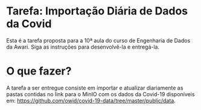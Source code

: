 # Tarefa: Importação Diária de Dados da Covid
Esta é a tarefa proposta para a 10ª aula do curso de Engenharia de Dados da Awari. Siga as instruções para desenvolvê-la e entregá-la.

# O que fazer?
A tarefa a ser entregue consiste em importar e atualizar diariamente as pastas contidas no link para o MinIO com os dados da Covid-19 disponíveis em: https://github.com/owid/covid-19-data/tree/master/public/data. 

